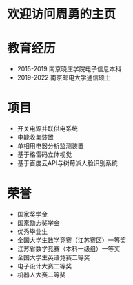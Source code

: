 # 欢迎访问周勇的主页
# 教育经历
- 2015-2019 南京晓庄学院电子信息本科
- 2019-2022 南京邮电大学通信硕士

# 项目
- 开关电源并联供电系统
- 电能收集装置
- 单相用电器分析监测装置
- 基于格雷码立体视觉
- 基于百度云API与树莓派人脸识别系统

# 荣誉
- 国家奖学金
- 国家励志奖学金
- 优秀毕业生
- 全国大学生数学竞赛（江苏赛区）一等奖
- 江苏省数学竞赛（本科一级组）一等奖
- 全国大学生英语竞赛二等奖
- 电子设计大赛二等奖
- 机器人大赛二等奖


